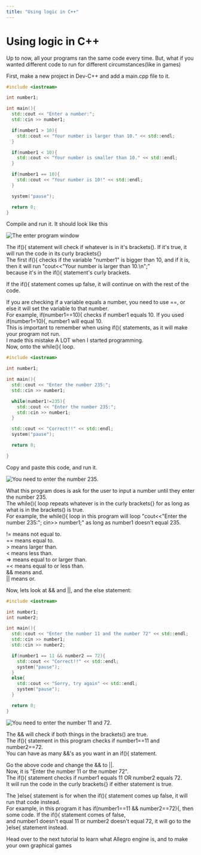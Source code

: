 ```yaml
---
title: "Using logic in C++"
---
```


# Using logic in C++

Up to now, all your programs ran the same code every time. But, what if you wanted different code to run for different circumstances(like in games)

First, make a new project in Dev-C++ and add a main.cpp file to it.

```cpp
#include <iostream>

int number1;

int main(){
  std::cout << "Enter a number:";
  std::cin >> number1;

  if(number1 > 10){
    std::cout << "Your number is larger than 10." << std::endl;
  }

  if(number1 < 10){
    std::cout << "Your number is smaller than 10." << std::endl;
  }

  if(number1 == 10){
    std::cout << "Your number is 10!" << std::endl;
  }

  system("pause");

  return 0;
}
```

Compile and run it. It should look like this

![The enter program window](/images/cpp/enternumber.png)

The if(){ statement will check if whatever is in it's brackets(). If it's true, it will run the code in its curly brackets{}  
The first if(){ checks if the variable "number1" is bigger than 10, and if it is, then it will run "cout<<"Your number is larger than 10.\\n";"  
because it's in the if(){ statement's curly brackets.

If the if(){ statement comes up false, it will continue on with the rest of the code.

If you are checking if a variable equals a number, you need to use ==, or else it will set the variable to that number.  
For example, if(number1==10){ checks if number1 equals 10. If you used if(number1=10){, number1 will equal 10.  
This is important to remember when using if(){ statements, as it will make your program not run.  
I made this mistake A LOT when I started programming.  
Now, onto the while(){ loop.

```cpp
#include <iostream>

int number1;

int main(){
  std::cout << "Enter the number 235:";
  std::cin >> number1;

  while(number1!=235){
    std::cout << "Enter the number 235:";
    std::cin >> number1;
  }

  std::cout << "Correct!!" << std::endl;
  system("pause");

  return 0;

}
```

Copy and paste this code, and run it.

![You need to enter the number 235.](/images/cpp/enter235.png)

What this program does is ask for the user to input a number until they enter the number 235.  
The while(){ loop repeats whatever is in the curly brackets{} for as long as what is in the brackets() is true.  
For example, the while(){ loop in this program will loop "cout<<"Enter the number 235:"; cin>> number1;" as long as number1 doesn't equal 235.

!= means not equal to.  
\== means equal to.  
\> means larger than.  
< means less than.  
\=> means equal to or larger than.  
\=< means equal to or less than.  
&& means and.  
|| means or.

Now, lets look at && and ||, and the else statement:

```cpp
#include <iostream>

int number1;
int number2;

int main(){
  std::cout << "Enter the number 11 and the number 72" << std::endl;
  std::cin >> number1;
  std::cin >> number2;

  if(number1 == 11 && number2 == 72){
    std::cout << "Correct!!" << std::endl;
    system("pause");
  }
  else{
    std::cout << "Sorry, try again" << std::endl;
    system("pause");
  }

  return 0;
}
```

![You need to enter the number 11 and 72.](/images/cpp/enter11.png)

The && will check if both things in the brackets() are true.  
The if(){ statement in this program checks if number1==11 and number2==72.  
You can have as many &&'s as you want in an if(){ statement.

Go the above code and change the && to ||.  
Now, it is "Enter the number 11 or the number 72".  
The if(){ statement checks if number1 equals 11 OR number2 equals 72.  
It will run the code in the curly brackets{} if either statement is true.

The }else{ statement is for when the if(){ statement comes up false, it will run that code instead.  
For example, in this program it has if(number1==11 && number2==72){, then some code. If the if(){ statement comes of false,  
and number1 doesn't equal 11 or number2 doesn't equal 72, it will go to the }else{ statement instead.

Head over to the next tutorial to learn what Allegro engine is, and to make your own graphical games
